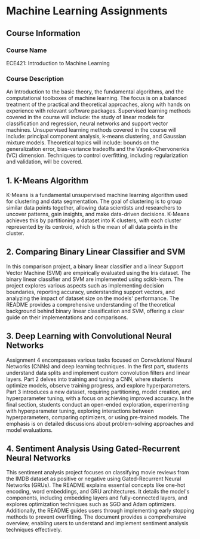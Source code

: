 # Machine Learning Assignments
## Course Information
### Course Name
ECE421: Introduction to Machine Learning

### Course Description
An Introduction to the basic theory, the fundamental algorithms, and the computational toolboxes of machine learning. The focus is on a balanced treatment of the practical and theoretical approaches, along with hands on experience with relevant software packages. Supervised learning methods covered in the course will include: the study of linear models for classification and regression, neural networks and support vector machines. Unsupervised learning methods covered in the course will include: principal component analysis, k-means clustering, and Gaussian mixture models. Theoretical topics will include: bounds on the generalization error, bias-variance tradeoffs and the Vapnik-Chervonenkis (VC) dimension. Techniques to control overfitting, including regularization and validation, will be covered.

## 1. K-Means Algorithm
K-Means is a fundamental unsupervised machine learning algorithm used for clustering and data segmentation. The goal of clustering is to group similar data points together, allowing data scientists and researchers to uncover patterns, gain insights, and make data-driven decisions. K-Means achieves this by partitioning a dataset into K clusters, with each cluster represented by its centroid, which is the mean of all data points in the cluster.

## 2. Comparing Binary Linear Classifier and SVM
In this comparison project, a binary linear classifier and a linear Support Vector Machine (SVM) are empirically evaluated using the Iris dataset. The binary linear classifier and SVM are implemented using scikit-learn. The project explores various aspects such as implementing decision boundaries, reporting accuracy, understanding support vectors, and analyzing the impact of dataset size on the models' performance. The README provides a comprehensive understanding of the theoretical background behind binary linear classification and SVM, offering a clear guide on their implementations and comparisons.

## 3. Deep Learning with Convolutional Neural Networks
Assignment 4 encompasses various tasks focused on Convolutional Neural Networks (CNNs) and deep learning techniques. In the first part, students understand data splits and implement custom convolution filters and linear layers. Part 2 delves into training and tuning a CNN, where students optimize models, observe training progress, and explore hyperparameters. Part 3 introduces a new dataset, requiring partitioning, model creation, and hyperparameter tuning, with a focus on achieving improved accuracy. In the final section, students conduct an open-ended exploration, experimenting with hyperparameter tuning, exploring interactions between hyperparameters, comparing optimizers, or using pre-trained models. The emphasis is on detailed discussions about problem-solving approaches and model evaluations. 

## 4. Sentiment Analysis Using Gated-Recurrent Neural Networks
This sentiment analysis project focuses on classifying movie reviews from the IMDB dataset as positive or negative using Gated-Recurrent Neural Networks (GRUs). The README explains essential concepts like one-hot encoding, word embeddings, and GRU architectures. It details the model's components, including embedding layers and fully-connected layers, and explores optimization techniques such as SGD and Adam optimizers. Additionally, the README guides users through implementing early stopping methods to prevent overfitting. The document provides a comprehensive overview, enabling users to understand and implement sentiment analysis techniques effectively.
